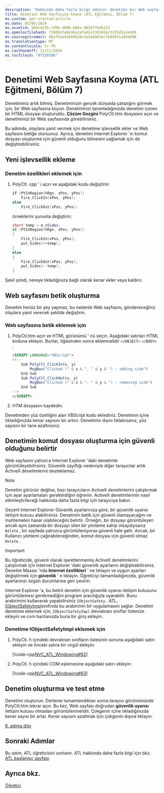 ```yaml
---
description: 'Hakkında daha fazla bilgi edinin: denetimi bir Web sayfasına koyma (ATL öğreticisi, Bölüm 7)'
title: Denetimi Web Sayfasına Koyma (ATL Eğitmeni, Bölüm 7)
ms.custom: get-started-article
ms.date: 05/06/2019
ms.assetid: 50dc4c95-c95b-4006-b88a-9826f7bdb222
ms.openlocfilehash: 738d847a6436a2afab2e336502ec3255d1a1e589
ms.sourcegitcommit: d6af41e42699628c3e2e6063ec7b03931a49a098
ms.translationtype: MT
ms.contentlocale: tr-TR
ms.lasthandoff: 12/11/2020
ms.locfileid: "97159186"
---
```

# <a name="putting-the-control-on-a-web-page-atl-tutorial-part-7"></a>Denetimi Web Sayfasına Koyma (ATL Eğitmeni, Bölüm 7)

Denetiminiz artık bitmiş. Denetiminizin gerçek dünyada çalıştığını görmek için, bir Web sayfasına koyun. Denetiminizi tanımladığınızda denetimi içeren bir HTML dosyası oluşturuldu. **Çözüm Gezgini** PolyCtl.htm dosyasını açın ve denetiminizi bir Web sayfasında görebilirsiniz.

Bu adımda, olaylara yanıt vermek için denetime işlevsellik ekler ve Web sayfasını betiğe olursunuz. Ayrıca, denetimi Internet Explorer 'ın komut dosyası oluşturma için güvenli olduğunu bilmesini sağlamak için de değiştirebilirsiniz.

## <a name="adding-new-functionality"></a>Yeni işlevsellik ekleme

### <a name="to-add-control-features"></a>Denetim özellikleri eklemek için

1. PolyCtl. cpp ' i açın ve aşağıdaki kodu değiştirin:

    ```cpp
    if (PtInRegion(hRgn, xPos, yPos))
        Fire_ClickIn(xPos, yPos);
    else
        Fire_ClickOut(xPos, yPos);
    ```

    örneklerini şununla değiştirin:

    ```cpp
    short temp = m_nSides;
    if (PtInRegion(hRgn, xPos, yPos))
    {
        Fire_ClickIn(xPos, yPos);
        put_Sides(++temp);
    }
    else
    {
        Fire_ClickOut(xPos, yPos);
        put_Sides(--temp);
    }
    ```

Şekil şimdi, nereye tıkladığınıza bağlı olarak kenar ekler veya kaldırır.

## <a name="scripting-the-web-page"></a>Web sayfasını betik oluşturma

Denetim henüz bir şey yapmaz, bu nedenle Web sayfasını, göndereceğiniz olaylara yanıt verecek şekilde değiştirin.

### <a name="to-script-the-web-page"></a>Web sayfasına betik eklemek için

1. PolyCtl.htm açın ve HTML görünümü ' nü seçin. Aşağıdaki satırları HTML koduna ekleyin. Bunlar, öğesinden sonra eklenmelidir `</OBJECT>` `</BODY>` .

    ```html
    <SCRIPT LANGUAGE="VBScript">
    <!--
        Sub PolyCtl_ClickIn(x, y)
            MsgBox("Clicked (" & x & ", " & y & ") - adding side")
        End Sub
        Sub PolyCtl_ClickOut(x, y)
            MsgBox("Clicked (" & x & ", " & y & ") - removing side")
        End Sub
    -->
    </SCRIPT>
    ```

1. HTM dosyasını kaydedin.

Denetimden yüz özelliğini alan VBScript kodu eklediniz. Denetimin içine tıkladığınızda kenar sayısını bir artırır. Denetimin dışını tıklatırsanız, yüz sayısını bir tane azaltırsınız.

## <a name="indicating-that-the-control-is-safe-for-scripting"></a>Denetimin komut dosyası oluşturma için güvenli olduğunu belirtir

Web sayfasını yalnızca Internet Explorer 'daki denetimle görüntüleyebilirsiniz. Güvenlik zayıflığı nedeniyle diğer tarayıcılar artık ActiveX denetimlerini desteklemez.

> [!NOTE]
> Denetim görünür değilse, bazı tarayıcıların ActiveX denetimlerini çalıştırmak için ayar ayarlamaları gerektirdiğini öğrenin. ActiveX denetimlerinin nasıl etkinleştirileceği hakkında daha fazla bilgi için tarayıcıya bakın.

Geçerli Internet Explorer Güvenlik ayarlarınıza göre, bir güvenlik uyarısı iletişim kutusu alabilirsiniz. Denetimin betik için güvenli olamayacağını ve muhtemelen hasar olabileceğini belirtir. Örneğin, bir dosyayı görüntüleyen ancak aynı zamanda bir dosyayı silen bir yönteme sahip olsaydıysanız `Delete` , bir sayfada yalnızca görüntüleniyorsa güvenli hale gelir. Ancak, bir Kullanıcı yöntemi çağırabileceğinden, komut dosyası için güvenli olmaz `Delete` .

> [!IMPORTANT]
> Bu öğreticide, güvenli olarak işaretlenmemiş ActiveX denetimlerini çalıştırmak için Internet Explorer 'daki güvenlik ayarlarını değiştirebilirsiniz. Denetim Masası 'nda **Internet özellikleri** ' ne tıklayın ve uygun ayarları değiştirmek için **güvenlik** ' e tıklayın. Öğreticiyi tamamladığınızda, güvenlik ayarlarınızı özgün durumlarına geri çevirin.

Internet Explorer 'a, bu belirli denetim için güvenlik uyarısı iletişim kutusunu görüntülemesi gerekmediğini program aracılığıyla uyarabilir. Bunu arabirimini kullanarak yapabilirsiniz `IObjectSafety` . ATL, [IObjectSafetyImpl](../atl/reference/iobjectsafetyimpl-class.md)sınıfında bu arabirimin bir uygulamasını sağlar. Denetimi denetime eklemek için, `IObjectSafetyImpl` devralınan sınıflar listenize ekleyin ve com haritanızda buna bir giriş ekleyin.

### <a name="to-add-iobjectsafetyimpl-to-the-control"></a>Denetime IObjectSafetyImpl eklemek için

1. PolyCtl. h içindeki devralınan sınıfların listesinin sonuna aşağıdaki satırı ekleyin ve önceki satıra bir virgül ekleyin:

    [!code-cpp[NVC_ATL_Windowing#62](../atl/codesnippet/cpp/putting-the-control-on-a-web-page-atl-tutorial-part-7_1.h)]

1. PolyCtl. h içindeki COM eşlemesine aşağıdaki satırı ekleyin:

    [!code-cpp[NVC_ATL_Windowing#63](../atl/codesnippet/cpp/putting-the-control-on-a-web-page-atl-tutorial-part-7_2.h)]

## <a name="building-and-testing-the-control"></a>Denetim oluşturma ve test etme

Denetimi oluşturun. Derleme tamamlandıktan sonra tarayıcı görünümünde PolyCtl.htm tekrar açın. Bu kez, Web sayfası doğrudan **güvenlik uyarısı** iletişim kutusu olmadan görüntülenmelidir. Çokgenin içine tıkladığınızda kenar sayısı bir artar. Kenar sayısını azaltmak için çokgenin dışına tıklayın.

[6. adıma dön](../atl/adding-a-property-page-atl-tutorial-part-6.md)

## <a name="next-steps"></a>Sonraki Adımlar

Bu adım, ATL öğreticisini sonlanır. ATL hakkında daha fazla bilgi için bkz. [ATL başlangıç sayfası](../atl/active-template-library-atl-concepts.md).

## <a name="see-also"></a>Ayrıca bkz.

[Öğretici](../atl/active-template-library-atl-tutorial.md)
